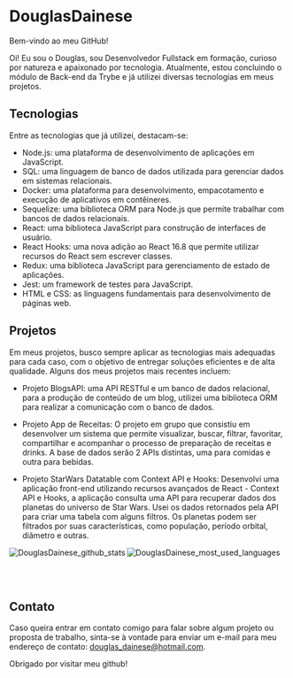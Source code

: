 # DouglasDainese

Bem-vindo ao meu GitHub! 

Oi! Eu sou o Douglas, sou Desenvolvedor Fullstack em formação, curioso por natureza e apaixonado por tecnologia. Atualmente, estou concluindo o módulo de Back-end da Trybe e já utilizei diversas tecnologias em meus projetos.

## Tecnologias

Entre as tecnologias que já utilizei, destacam-se:

- Node.js: uma plataforma de desenvolvimento de aplicações em JavaScript.
- SQL: uma linguagem de banco de dados utilizada para gerenciar dados em sistemas relacionais.
- Docker: uma plataforma para desenvolvimento, empacotamento e execução de aplicativos em contêineres.
- Sequelize: uma biblioteca ORM para Node.js que permite trabalhar com bancos de dados relacionais.
- React: uma biblioteca JavaScript para construção de interfaces de usuário.
- React Hooks: uma nova adição ao React 16.8 que permite utilizar recursos do React sem escrever classes.
- Redux: uma biblioteca JavaScript para gerenciamento de estado de aplicações.
- Jest: um framework de testes para JavaScript.
- HTML e CSS: as linguagens fundamentais para desenvolvimento de páginas web.

## Projetos

Em meus projetos, busco sempre aplicar as tecnologias mais adequadas para cada caso, com o objetivo de entregar soluções eficientes e de alta qualidade. Alguns dos meus projetos mais recentes incluem:

- Projeto BlogsAPI: uma API RESTful e um banco de dados relacional, para a produção de conteúdo de um blog, utilizei uma biblioteca ORM para realizar a comunicação com o banco de dados.

- Projeto App de Receitas: O projeto em grupo que consistiu em desenvolver um sistema que permite visualizar, buscar, filtrar, favoritar, compartilhar e acompanhar o processo de preparação de receitas e drinks. A base de dados serão 2 APIs distintas, uma para comidas e outra para bebidas.

- Projeto StarWars Datatable com Context API e Hooks:  Desenvolvi uma aplicação front-end utilizando recursos avançados de React - Context API e Hooks, a aplicação consulta uma API para recuperar dados dos planetas do universo de Star Wars. Usei os dados retornados pela API para criar uma tabela com alguns filtros. Os planetas podem ser filtrados por suas características, como população, período orbital, diâmetro e outras.

<p>
  <img align="left" src="https://github-readme-stats.vercel.app/api?username=DouglasDainese&repo=github-readme-stats&count_private=true&show_icons=true&theme=vision-friendly-dark&include_all_commits=true" alt="DouglasDainese_github_stats" />
</p>
<p>
  <img align="center" src="https://github-readme-stats.vercel.app/api/top-langs/?username=DouglasDainese&theme=vision-friendly-dark&layout=compact" alt="DouglasDainese_most_used_languages" />
</p>
<br>
<br>

## Contato

Caso queira entrar em contato comigo para falar sobre algum projeto ou proposta de trabalho, sinta-se à vontade para enviar um e-mail para meu endereço de contato: [douglas_dainese@hotmail.com](mailto:douglas_dainese@hotmail.com).

Obrigado por visitar meu github!
